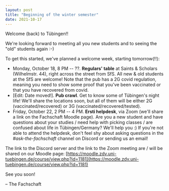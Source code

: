 ```yaml
---
layout: post
title: "Beginning of the winter semester"
date: 2021-10-17
---
```


Welcome (back) to Tübingen!!

We're looking forward to meeting all you new students and to seeing the "old" students again :-)

To get this started, we've planned a welcome week, starting tomorrow(!!):

- Monday, October 18, 8 PM -- ??. **Regulars' table** at Saints & Scholars (Wilhelmstr. 44), right across the street from SfS. All new & old students at the SfS are welcome! Note that the pub has a 2G covid regulation, meaning you need to show some proof that you've been vaccinated or that you have recovered from covid.
- [Edit: Date moved!]. **Pub crawl**. Get to know some of Tübingen's night life! We'll share the locations soon, but all of them will be either 2G (vaccinated/recovered) or 3G (vaccinated/recovered/tested).
- Friday, October 22, 2 PM -- 4 PM. **Ersti helpdesk**, via Zoom (we'll share a link on the Fachschaft Moodle page). Are you a new student and have questions about your studies / need help with picking classes / are confused about life in Tübingen/Germany? We'll help you :) If you're not able to attend the helpdesk, don't feel shy about asking questions in the *#ask-the-fachschaft* channel on Discord or sending us an email!

The link to the Discord server and the link to the Zoom meeting are / will be shared on our Moodle page: [https://moodle.zdv.uni-tuebingen.de/course/view.php?id=1181](https://moodle.zdv.uni-tuebingen.de/course/view.php?id=1181)

See you soon!

– The Fachschaft

